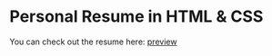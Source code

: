 # Personal Resume in HTML & CSS

You can check out the resume here: [preview](http://resume.dorletz.com)
